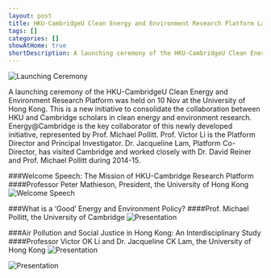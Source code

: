 ```yaml
---
layout: post
title: HKU-CambridgeU Clean Energy and Environment Research Platform Launching Ceremony
tags: []
categories: []
showAtHome: true
shortDescription: A launching ceremony of the HKU-CambridgeU Clean Energy and Environment Research Platform was held on 10 Nov at the University of Hong Kong. This is a new initiative to consolidate the collaboration between HKU and Cambridge scholars in clean energy and environment research. Energy@Cambridge is the key collaborator of this newly developed initiative, represented by Prof. Michael Pollitt. Prof. Victor Li is the Platform Director and Principal Investigator. Dr. Jacqueline Lam, Platform Co-Director, has visited Cambridge and worked closely with Dr. David Reiner and Prof. Michael Pollitt during 2014-15.
---
```


![Launching Ceremony](/cee/images/launching-ceremony/NOV10_CEERP_Launch.jpg)

A launching ceremony of the HKU-CambridgeU Clean Energy and Environment Research Platform was held on 10 Nov at the University of Hong Kong. This is a new initiative to consolidate the collaboration between HKU and Cambridge scholars in clean energy and environment research. Energy@Cambridge is the key collaborator of this newly developed initiative, represented by Prof. Michael Pollitt. Prof. Victor Li is the Platform Director and Principal Investigator. Dr. Jacqueline Lam, Platform Co-Director, has visited Cambridge and worked closely with Dr. David Reiner and Prof. Michael Pollitt during 2014-15.

###Welcome Speech: The Mission of HKU-Cambridge Research Platform
####Professor Peter Mathieson, President, the University of Hong Kong
![Welcome Speech](/cee/images/launching-ceremony/NOV10_PMathieson.jpg)

###What is a ‘Good’ Energy and Environment Policy?
####Prof. Michael Pollitt, the University of Cambridge
![Presentation](/cee/images/launching-ceremony/NOV10_MPollitt2.jpg)

###Air Pollution and Social Justice in Hong Kong: An Interdisciplinary Study
####Professor Victor OK Li and Dr. Jacqueline CK Lam, the University of Hong Kong
![Presentation](/cee/images/launching-ceremony/NOV10_VLi2.jpg)

![Presentation](/cee/images/launching-ceremony/NOV10_JLam.jpg)